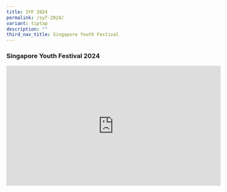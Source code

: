 ```yaml
---
title: SYF 2024
permalink: /syf-2024/
variant: tiptap
description: ""
third_nav_title: Singapore Youth Festival
---
```

<h3>Singapore Youth Festival 2024</h3>
<div class="iframe-wrapper">
<iframe height="315" width="560" allowfullscreen="true" frameborder="0" src="https://www.youtube.com/embed/oQR_9JbGigo?si=ZFJsrD7vMEhWaBCJ"></iframe>
</div>
<h3></h3>
<p></p>